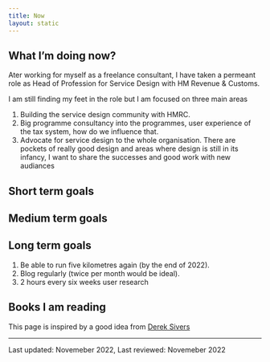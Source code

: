 ```yaml
---
title: Now
layout: static
---
```



## What I’m doing now?

Ater working for myself as a freelance consultant, I have taken a permeant role as Head of Profession for Service Design with HM Revenue & Customs.

I am still finding my feet in the role but I am focused on three main areas

1. Building the service design community with HMRC.
2. Big programme consultancy into the programmes, user experience of the tax system, how do we influence that.
3. Advocate for service design to the whole organisation. There are pockets of really good design and areas where design is still in its infancy, I want to share the successes and good work with new audiances

## Short term goals



## Medium term goals
## Long term goals

1. Be able to run five kilometres again (by the end of 2022).
2. Blog regularly (twice per month would be ideal).
3. 2 hours every six weeks user research

## Books I am reading


This page is inspired by a good idea from [Derek Sivers](https://nownownow.com/about)
___
Last updated: Novemeber 2022, Last reviewed: Novemeber 2022
